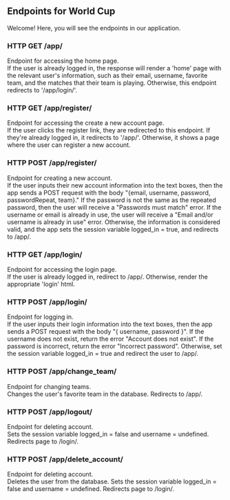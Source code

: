 ## Endpoints for World Cup

Welcome! Here, you will see the endpoints in our application.

### HTTP GET /app/
Endpoint for accessing the home page.    
If the user is already logged in, the response will render a 'home' page with the relevant user's information, such as their email, username, favorite team,
and the matches that their team is playing. Otherwise, this endpoint redirects to '/app/login/'.

### HTTP GET /app/register/
Endpoint for accessing the create a new account page.  
If the user clicks the register link, they are redirected to this endpoint. If they're already logged in, it redirects to '/app/'. Otherwise, it shows a
page where the user can register a new account.

### HTTP POST /app/register/
Endpoint for creating a new account.  
If the user inputs their new account information into the text boxes, then the app sends a POST request with the body "{email, username, password, passwordRepeat, team}." If the password is not the same as the repeated password, then the user will receive a "Passwords must match" error. If the username or email is already in use, the user will receive a 
"Email and/or username is already in use" error. Otherwise, the information is considered valid, and the app sets the session variable logged_in = true, and redirects to /app/.

### HTTP GET /app/login/
Endpoint for accessing the login page.  
If the user is already logged in, redirect to /app/. Otherwise, render the appropriate 'login' html.

### HTTP POST /app/login/
Endpoint for logging in.  
If the user inputs their login information into the text boxes, then the app sends a POST request with the body "{ username, password }". If the username
does not exist, return the error "Account does not exist". If the password is incorrect, return the error "Incorrect password". Otherwise, set the session
variable logged_in = true and redirect the user to /app/.

### HTTP POST /app/change_team/
Endpoint for changing teams.  
Changes the user's favorite team in the database. Redirects to /app/.

### HTTP POST /app/logout/
Endpoint for deleting account.  
Sets the session variable logged_in = false and username = undefined. Redirects page to /login/.

### HTTP POST /app/delete_account/
Endpoint for deleting account.  
Deletes the user from the database. Sets the session variable logged_in = false and username = undefined. Redirects page to /login/.
